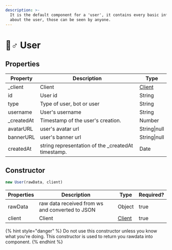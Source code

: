 ```yaml
---
description: >-
  It is the default component for a 'user', it contains every basic information
  about the user, those can be seen by anyone.
---
```


# 🙇♂ User

## Properties

| Property    | Description                                         | Type                |
| ----------- | --------------------------------------------------- | ------------------- |
| \_client    | Client                                              | [Client](client.md) |
| id          | User id                                             | String              |
| type        | Type of user, bot or user                           | String              |
| username    | User's username                                     | String              |
| \_createdAt | Timestamp of the user's creation.                   | Number              |
| avatarURL   | user's avatar url                                   | String\|null        |
| bannerURL   | user's banner url                                   | String\|null        |
| createdAt   | string representation of the \_createdAt timestamp. | Date                |

## Constructor

```javascript
new User(rawData, client)
```

| Properties | Description                                     | Type                | Required? |
| ---------- | ----------------------------------------------- | ------------------- | --------- |
| rawData    | raw data received from ws and converted to JSON | Object              | true      |
| client     | Client                                          | [Client](client.md) | true      |

{% hint style="danger" %}
Do not use this constructor unless you know what you're doing. This constructor is used to return you rawdata into component.
{% endhint %}
